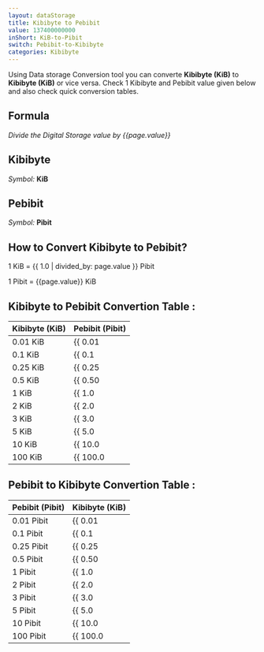 ```yaml
---
layout: dataStorage
title: Kibibyte to Pebibit
value: 137400000000
inShort: KiB-to-Pibit
switch: Pebibit-to-Kibibyte
categories: Kibibyte
---
```


Using Data storage Conversion tool you can converte **Kibibyte (KiB)** to **Kibibyte (KiB)** or vice versa. Check 1 Kibibyte and Pebibit value given below and also check quick conversion tables.

## Formula
*Divide the Digital Storage value by {{page.value}}*

## Kibibyte
*Symbol:* **KiB**

## Pebibit
*Symbol:* **Pibit**

## How to Convert Kibibyte to Pebibit?

1 KiB = {{ 1.0 | divided_by: page.value }} Pibit

1 Pibit = {{page.value}} KiB


## Kibibyte to Pebibit Convertion Table :

| Kibibyte (KiB) | Pebibit (Pibit) |
| ---- | ---- |
| 0.01 KiB | {{ 0.01 | divided_by: page.value | round: 12 }} Pibit |
| 0.1 KiB | {{ 0.1 | divided_by: page.value | round: 12 }} Pibit |
| 0.25 KiB | {{ 0.25 | divided_by: page.value | round: 12 }} Pibit |
| 0.5 KiB | {{ 0.50 | divided_by: page.value | round: 12 }} Pibit |
| 1 KiB | {{ 1.0 | divided_by: page.value | round: 12 }} Pibit |
| 2 KiB | {{ 2.0 | divided_by: page.value | round: 12 }} Pibit |
| 3 KiB | {{ 3.0 | divided_by: page.value | round: 12 }} Pibit |
| 5 KiB | {{ 5.0 | divided_by: page.value | round: 12 }} Pibit |
| 10 KiB | {{ 10.0 | divided_by: page.value | round: 12 }} Pibit |
| 100 KiB | {{ 100.0 | divided_by: page.value | round: 12 }} Pibit |

## Pebibit to Kibibyte Convertion Table :

| Pebibit (Pibit) | Kibibyte (KiB) |
| ---- | ---- |
| 0.01 Pibit | {{ 0.01 | times: page.value | round: 12 }} KiB |
| 0.1 Pibit | {{ 0.1 | times: page.value | round: 12 }} KiB |
| 0.25 Pibit | {{ 0.25 | times: page.value | round: 12 }} KiB |
| 0.5 Pibit | {{ 0.50 | times: page.value | round: 12 }} KiB |
| 1 Pibit | {{ 1.0 | times: page.value | round: 12 }} KiB |
| 2 Pibit | {{ 2.0 | times: page.value | round: 12 }} KiB |
| 3 Pibit | {{ 3.0 | times: page.value | round: 12 }} KiB |
| 5 Pibit | {{ 5.0 | times: page.value | round: 12 }} KiB |
| 10 Pibit | {{ 10.0 | times: page.value | round: 12 }} KiB |
| 100 Pibit | {{ 100.0 | times: page.value | round: 12 }} KiB |


<script>
document.getElementById('selectInput')[5].selected = true
document.getElementById('selectOutput')[19].selected = true
</script>

